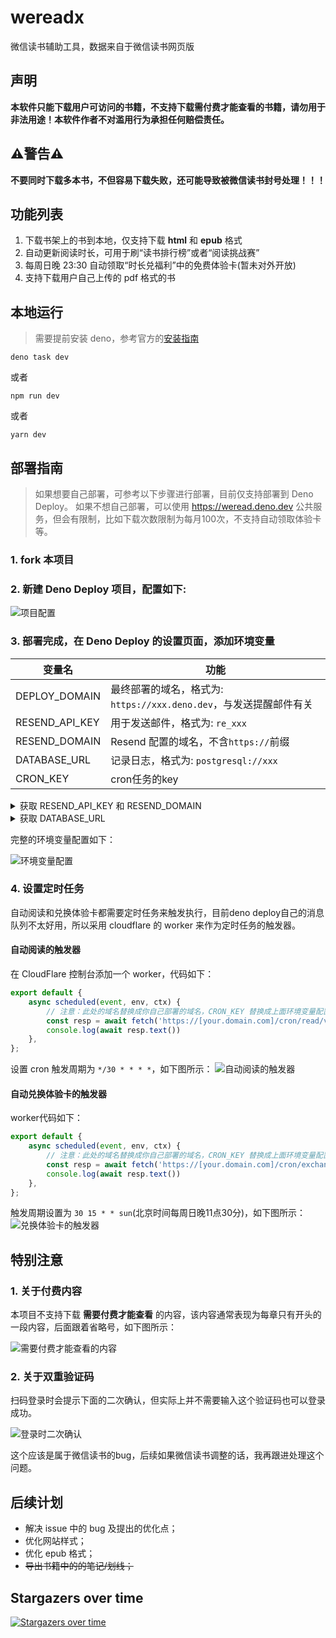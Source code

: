 # wereadx

微信读书辅助工具，数据来自于微信读书网页版

## 声明
**本软件只能下载用户可访问的书籍，不支持下载需付费才能查看的书籍，请勿用于非法用途！本软件作者不对滥用行为承担任何赔偿责任。**

## ⚠️警告⚠️
**不要同时下载多本书，不但容易下载失败，还可能导致被微信读书封号处理！！！**

## 功能列表

1. 下载书架上的书到本地，仅支持下载 **html** 和 **epub** 格式
2. 自动更新阅读时长，可用于刷“读书排行榜”或者“阅读挑战赛”
3. 每周日晚 23:30 自动领取“时长兑福利”中的免费体验卡(暂未对外开放)
4. 支持下载用户自己上传的 pdf 格式的书


## 本地运行

> 需要提前安装 deno，参考官方的[安装指南](https://docs.deno.com/runtime/manual/getting_started/installation)

```shell
deno task dev
```
或者
```shell
npm run dev
```
或者
```shell
yarn dev
```


## 部署指南

> 如果想要自己部署，可参考以下步骤进行部署，目前仅支持部署到 Deno Deploy。
> 如果不想自己部署，可以使用 https://weread.deno.dev 公共服务，但会有限制，比如下载次数限制为每月100次，不支持自动领取体验卡等。

### 1. fork 本项目

### 2. 新建 Deno Deploy 项目，配置如下:
![项目配置](assets/setup.png)

### 3. 部署完成，在 Deno Deploy 的设置页面，添加环境变量

| 变量名            | 功能                                            |
|----------------|-----------------------------------------------|
| DEPLOY_DOMAIN  | 最终部署的域名，格式为: `https://xxx.deno.dev`，与发送提醒邮件有关 |
| RESEND_API_KEY | 用于发送邮件，格式为: `re_xxx`                          |
| RESEND_DOMAIN  | Resend 配置的域名，不含`https://`前缀                   |
| DATABASE_URL   | 记录日志，格式为: `postgresql://xxx`                  |
| CRON_KEY       | cron任务的key                                    |


<details>
<summary>获取 RESEND_API_KEY 和 RESEND_DOMAIN</summary>

注册 https://resend.com/ 账号，然后添加一个 API key，如下图：

![resend api key](assets/resend-api-key1.png)
![resend api key](assets/resend-api-key2.png)


想要正常发送邮件，还需要配置域名
![resend domain](assets/resend-domain1.png)
![resend domain](assets/resend-domain2.png)

按照这个配置你的域名，最终效果如下：
![resend domain result](assets/resend-domain-result.png)
</details>


<details>
<summary>获取 DATABASE_URL</summary>

注册 https://supabase.com/ 账号，创建一个新的项目，如下图：

![创建一个数据库项目](assets/new-database-project.png)

> **保存这个数据库密码，后面连接字符串需要使用**

等待项目创建成功后，进入**Project Settings**里面的**Database**：

![数据库配置入口](assets/database-entry.png)

找到 **连接字符串** 面板，切换到`URI`，这个就是`DATABASE_URL`。注意需要用上面保存的数据库密码替换里面的`[YOUR-PASSWORD]`部分。

![连接字符串](assets/connect-string.png)
</details>

完整的环境变量配置如下：

![环境变量配置](assets/env.png)

### 4. 设置定时任务
自动阅读和兑换体验卡都需要定时任务来触发执行，目前deno deploy自己的消息队列不太好用，所以采用 cloudflare 的 worker 来作为定时任务的触发器。

#### 自动阅读的触发器
在 CloudFlare 控制台添加一个 worker，代码如下：
```js
export default {
    async scheduled(event, env, ctx) {
        // 注意：此处的域名替换成你自己部署的域名，CRON_KEY 替换成上面环境变量配置的 CRON_KEY
        const resp = await fetch('https://[your.domain.com]/cron/read/v2?key=[CRON_KEY]')
        console.log(await resp.text())
    },
};
```
设置 cron 触发周期为 `*/30 * * * *`，如下图所示：
![自动阅读的触发器](assets/cron-read.png)

#### 自动兑换体验卡的触发器
worker代码如下：
```js
export default {
    async scheduled(event, env, ctx) {
        // 注意：此处的域名替换成你自己部署的域名，CRON_KEY 替换成上面环境变量配置的 CRON_KEY
        const resp = await fetch('https://[your.domain.com]/cron/exchange-awards?key=[CRON_KEY]')
        console.log(await resp.text())
    },
};
```
触发周期设置为 `30 15 * * sun`(北京时间每周日晚11点30分)，如下图所示：
![兑换体验卡的触发器](assets/cron-exchange.png)


## 特别注意

### 1. 关于付费内容
本项目不支持下载 **需要付费才能查看** 的内容，该内容通常表现为每章只有开头的一段内容，后面跟着省略号，如下图所示：

![需要付费才能查看的内容](assets/incomplete.png)

### 2. 关于双重验证码

扫码登录时会提示下面的二次确认，但实际上并不需要输入这个验证码也可以登录成功。

![登录时二次确认](assets/login.png)

这个应该是属于微信读书的bug，后续如果微信读书调整的话，我再跟进处理这个问题。


## 后续计划

- 解决 issue 中的 bug 及提出的优化点；
- 优化网站样式；
- 优化 epub 格式；
- <del>导出书籍中的的笔记/划线；</del>


## Stargazers over time

[![Stargazers over time](https://starchart.cc/champkeh/wereadx.svg)](https://starchart.cc/champkeh/wereadx)

